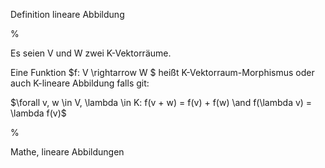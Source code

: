 Definition lineare Abbildung

%

Es seien V und W zwei K-Vektorräume. 

Eine Funktion $f: V \rightarrow W $ heißt K-Vektorraum-Morphismus oder auch K-lineare Abbildung falls git:

$\forall v, w \in V, \lambda \in K: f(v + w) = f(v) + f(w) \and f(\lambda v) = \lambda f(v)$

%

Mathe, lineare Abbildungen